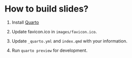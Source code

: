 # How to build slides?

1. Install [Quarto](https://quarto.org/docs/get-started/)

2. Update favicon.ico in `images/favicon.ico`.

3. Update `_quarto.yml` and `index.qmd` with your information.

4. Run `quarto preview` for development.
